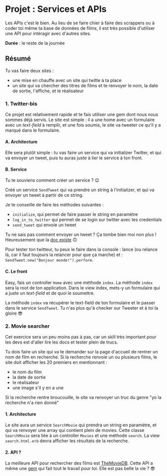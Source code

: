 # Projet : Services et APIs
Les APIs c'est le bien. Au lieu de se faire chier à faire des scrappers ou à coder toi même ta base de données de films, il est très possible d'utiliser une API pour intéragir avec d'autres sites.

**Durée** : le reste de la journée

## Résumé
Tu vas faire deux sites :

- une mise en chauffe avec un site qui twitte à ta place
- un site qui va chercher des titres de films et te renvoyer le nom, la date de sortie, l'affiche, et le réalisateur

### 1. Twitter-bis
Ce projet est relativement rapide et te fais utiliser une gem dont nous nous sommes déjà servis. Le site est simple : il a une home avec un formulaire avec un _text-field_ à remplir, et une fois soumis, le site va tweeter ce qu'il y a marqué dans le formulaire.

#### A. Architecture
Elle sera plutôt simple : tu vas faire un service qui va initializer Twitter, et qui va envoyer un tweet, puis tu auras juste à lier le service à ton front.

#### B. Service
Tu te souviens comment créer un service ? 😉

Créé un service `SendTweet` qui va prendre un string à l'initializer, et qui va envoyer un tweet à partir de ce string.

Je te conseille de faire les méthodes suivantes :

- `initialize`, qui permet de faire passer le string en paramètre
- `log_in_to_twitter` qui permet de se login sur twitter avec tes credentials
- `send_tweet` qui envoie un tweet

Tu ne sais pas comment envoyer un tweet ? Ça tombe bien moi non plus ! Heureusement que la [doc existe](https://github.com/sferik/twitter) 🙃

Pour tester ton twitteur, tu peux le faire dans la console : lance (ou relance là, car il faut toujours la relancer pour que ça marche) et : `SendTweet.new("Bonjour monde!").perform`.

#### C. Le front
Easy, fais un controller `Home` avec une méthode `index`. La méthode `index` sera la root de ton application. Dans le view index, mets-y un formulaire qui a juste un _text-field_ et de quoi le soumettre.

La méthode `index` va récupérer le text-field de ton formulaire et le passer dans le service `SendTweet`. Tu n'as plus qu'à checker sur Tweeter et à toi la gloire 😎


### 2. Movie searcher
Cet exercice sera un peu moins pas à pas, car un skill très important pour les devs est d'aller lire les docs et tester plein de trucs.

Tu dois faire un site qui va te demander sur la page d'accueil de rentrer un nom de film en recherche. Si la recherche renvoie un ou plusieurs films, le site doit afficher les 20 premiers en mentionnant :

- le nom du film
- la date de sortie
- le réalisateur
- une image s'il y en a une

Si la recherche rentre broucouille, le site va renvoyer un truc du genre "yo la recherche n'a rien donné"

#### 1. Architecture
Le site aura un service `SearchMovie` qui prendra un string en paramètre, et qui va renvoyer une array qui contient plein de movies.
Cette classe `SearchMovie` sera liée à un controller `Movies` et une méthode `search`. La view `search.html.erb` devra afficher les résultats de la recherche.

#### 2. API ?
La meilleure API pour rechercher des films est [TheMovieDB](https://developers.themoviedb.org/4/getting-started). Cette API a même une [gem](https://github.com/ahmetabdi/themoviedb) qui fait tout le travail pour toi. Elle est pas belle la vie ? 😎

